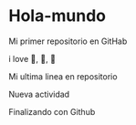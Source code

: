 # Hola-mundo

Mi primer repositorio en GitHab 

i love :dog:, :pizza:, :icecream:




Mi ultima linea en repositorio

Nueva actividad

Finalizando con Github
